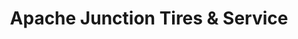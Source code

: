 ---
title: "Apache Junction Tires & Service"
url: /apache-junction/apache-junction-tires-und-service/
shop: Autowerkstatt
---